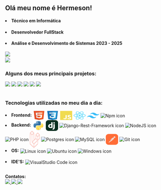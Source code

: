 ## Olá meu nome é Hermeson! 
#### <li> Técnico em Informática
#### <li> Desenvolvedor FullStack
#### <li> Análise e Desenvolvimento de Sistemas 2023 - 2025
<div>
  <img src="https://github-readme-stats.vercel.app/api?username=HermesonxDev&show_icons=true&theme=radical"/> 
  <br>
  <img src="https://github-readme-stats.vercel.app/api/top-langs/?username=HermesonxDev&theme=radical&layout=compact"/>
</div>

### Alguns dos meus principais projetos:
<div>
  <img src="https://github-readme-stats.vercel.app/api/pin/?username=HermesonxDev&repo=RetiNode-FrontEnd&theme=radical"/>
  <img src="https://github-readme-stats.vercel.app/api/pin/?username=HermesonxDev&repo=RetiNode-BackEnd&theme=radical"/>
  <img src="https://github-readme-stats.vercel.app/api/pin/?username=HermesonxDev&repo=Oli-contas&theme=radical"/>
  <img src="https://github-readme-stats.vercel.app/api/pin/?username=HermesonxDev&repo=SistemaRetifica-FrontEnd&theme=radical"/>
  <img src="https://github-readme-stats.vercel.app/api/pin/?username=HermesonxDev&repo=SistemaRetifica-Backend&theme=radical"/>
  <img src="https://github-readme-stats.vercel.app/api/pin/?username=HermesonxDev&repo=Shopping-Cart&theme=radical"/>
</div>

<br>

### Tecnologias utilizadas no meu dia a dia:
<div>
  <li> <strong>Frontend:</strong>
  <img align="center" alt="HTML icon" height="30" width="40" src="https://raw.githubusercontent.com/devicons/devicon/master/icons/html5/html5-original.svg">
  <img align="center" alt="CSS icon" height="30" width="40" src="https://raw.githubusercontent.com/devicons/devicon/master/icons/css3/css3-original.svg">
  <img align="center" alt="JavaScript icon" height="30" width="40" src="https://raw.githubusercontent.com/devicons/devicon/master/icons/javascript/javascript-plain.svg">
  <img align="center" alt="React icon" height="30" width="40" src="https://raw.githubusercontent.com/devicons/devicon/master/icons/react/react-original.svg">
  <img align="center" alt="Tailwind icon" height="30" width="40" src="https://raw.githubusercontent.com/devicons/devicon/master/icons/tailwindcss/tailwindcss-original.svg">
  <img align="center" alt="Npm icon" height="40" width="40" src="https://cdn.jsdelivr.net/gh/devicons/devicon/icons/npm/npm-original-wordmark.svg"/>
  <br>
  <li> <strong>Backend:</strong>
  <img align="center" alt="Python icon" height="35" width="40" src="https://raw.githubusercontent.com/devicons/devicon/master/icons/python/python-original.svg">
  <img align="center" alt="Django icon" height="35" width="40" src="https://raw.githubusercontent.com/tandpfun/skill-icons/59059d9d1a2c092696dc66e00931cc1181a4ce1f/icons/Django.svg"/>
  <img align="center" alt="Django-Rest-Framework icon" height="70" width="90" src="https://icon.icepanel.io/Technology/png-shadow-512/Django-REST.png"/>
  <img align="center" alt="NodeJS icon" height="55" width="40" src="https://cdn.jsdelivr.net/gh/devicons/devicon@latest/icons/nodejs/nodejs-original-wordmark.svg"/> 
  <img align="center" alt="PHP icon" height="55" width="33" src="https://cdn.jsdelivr.net/gh/devicons/devicon/icons/php/php-original.svg"/>
  <img align="center" alt="Laravel icon" height="55" width="33" src="https://raw.githubusercontent.com/devicons/devicon/master/icons/laravel/laravel-line.svg"/>
  <img align="center" alt="Postgres icon" height="40" width="40" src="https://cdn.jsdelivr.net/gh/devicons/devicon/icons/postgresql/postgresql-original.svg"/>
  <img align="center" alt="MySQL icon" height="40" width="40" src="https://cdn.jsdelivr.net/gh/devicons/devicon/icons/mysql/mysql-original.svg"/>
  <img align="center" alt="Postman icon" height="35" width="40" src="https://github.com/tandpfun/skill-icons/blob/main/icons/Postman.svg"/>
  <img align="center" alt="Git icon" height="30" width="40" src="https://cdn.jsdelivr.net/gh/devicons/devicon/icons/git/git-original.svg"/>
  <br>
  <li> <strong>OS:</strong>
  <img align="center" alt="Linux icon" height="30" src="https://img.shields.io/badge/Linux-FCC624?style=for-the-badge&logo=linux&logoColor=black"/>
  <img align="center" alt="Ubuntu icon" height="30" src="https://img.shields.io/badge/Ubuntu-E95420?style=for-the-badge&logo=ubuntu&logoColor=black"/>
  <img align="center" alt="Windows icon" height="30" src="https://img.shields.io/badge/windows-0077D5?style=for-the-badge&logo=windows&logoColor=black"/>
  <br>
  <br>

   <li> <strong>IDE'S:</strong>
    <img align="center" alt="VisualStudio Code icon" height="30" src="https://cdn.jsdelivr.net/gh/devicons/devicon/icons/vscode/vscode-original.svg"/> 

</div>

##

<div> 
  <strong>Contatos:</strong>
  <br>
  <a href="https://www.instagram.com/f.hermeson_/" target="_blank">
    <img src="https://img.shields.io/badge/Instagram-E4405F?style=for-the-badge&logo=instagram&logoColor=white" target="_blank">
  </a> 
  <a href = "mailto:hermesoninfo@gmail.com">
    <img src="https://img.shields.io/badge/-Gmail-%23333?style=for-the-badge&logo=gmail&logoColor=white" target="_blank">
  </a>
  <a href="https://www.linkedin.com/public-profile/settings?trk=d_flagship3_profile_self_view_public_profile" target="_blank">
    <img src="https://img.shields.io/badge/-LinkedIn-%230077B5?style=for-the-badge&logo=linkedin&logoColor=white" target="_blank">
  </a> 
</div>